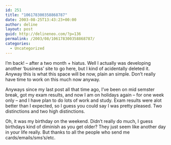 ```yaml
---
id: 251
title: "106178300358868787"
date: 2003-08-25T13:43:23+00:00
author: deline
layout: post
guid: http://delineneo.com/?p=136
permalink: /2003/08/106178300358868787/
categories:
  - Uncategorized
---
```

I&#8217;m back! &#8211; after a two month + hiatus. Well I actually was developing another &#8216;business&#8217; site to go here, but I kind of acidentally deleted it. Anyway this is what this space will be now, plain an simple. Don&#8217;t really have time to work on this much now anyway.
  
Anyways since my last post all that time ago, I&#8217;ve been on mid semster break, got my exam results, and now I am on holidays again &#8211; for one week only &#8211; and I have plan to do lots of work and study. Exam results were alot better than I expected, so I guess you could say I was pretty pleased. Two distinctions and two high distinctions.
  
Oh, it was my birthday on the weekend. Didn&#8217;t really do much, I guess birthdays kind of diminish as you get older? They just seem like another day in your life really. But thanks to all the people who send me cards/emails/sms&#8217;s/etc.